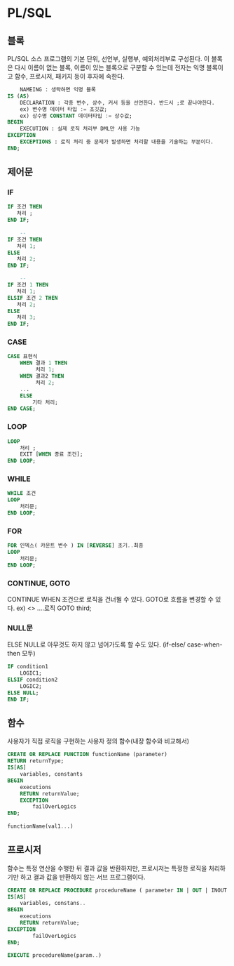 # PL/SQL

## 블록 
PL/SQL 소스 프로그램의 기본 단위, 선언부, 실행부, 예외처리부로 구성된다. 이 블록은 다시 이름이 없는 블록, 이름이 있는 블록으로 구분할 수 있는데 전자는 익명 블록이고 함수, 프로시저, 패키지 등이 후자에 속한다.

```sql
    NAMEING : 생략하면 익명 블록
IS (AS)
    DECLARATION : 각종 변수, 상수, 커서 등을 선언한다. 반드시 ;로 끝나야한다. 
    ex) 변수명 데이터 타입 := 초깃값;
    ex) 상수명 CONSTANT 데이터타입 := 상수값;
BEGIN
    EXECUTION : 실제 로직 처리부 DML만 사용 가능
EXCEPTION
    EXCEPTIONS : 로직 처리 중 문제가 발생하면 처리할 내용을 기술하는 부분이다.
END;
```

## 제어문
### IF
```sql
IF 조건 THEN
   처리 ;
END IF;
 
    --
IF 조건 THEN
   처리 1;
ELSE
   처리 2; 
END IF;

    --
IF 조건 1 THEN
   처리 1;
ELSIF 조건 2 THEN
   처리 2;
ELSE 
   처리 3; 
END IF;
```

### CASE
```sql
CASE 표현식
    WHEN 결과 1 THEN
         처리 1;
    WHEN 결과2 THEN
         처리 2; 
    ...
    ELSE 
        기타 처리; 
END CASE;
```

### LOOP
```sql
LOOP
    처리 ;
    EXIT [WHEN 종료 조건];
END LOOP;
```

### WHILE
```sql
WHILE 조건
LOOP
    처리문;
END LOOP;
```

### FOR
```sql
FOR 인덱스( 카운트 변수 ) IN [REVERSE] 초기..최종
LOOP
    처리문;
END LOOP;
```

### CONTINUE, GOTO
CONTINUE WHEN 조건으로 로직을 건너뛸 수 있다.
GOTO로 흐름을 변경할 수 있다. 
ex) <<third>>
     ....로직
    GOTO third;

### NULL문
ELSE NULL로 아무것도 하지 않고 넘어가도록 할 수도 있다. (if-else/ case-when-then 모두)
```sql
IF condition1
    LOGIC1;
ELSIF condition2
    LOGIC2;
ELSE NULL;
END IF;
```

## 함수

사용자가 직접 로직을 구현하는 사용자 정의 함수(내장 함수와 비교해서)
```sql
CREATE OR REPLACE FUNCTION functionName (parameter)
RETURN returnType;
IS[AS]
    variables, constants
BEGIN 
    executions
    RETURN returnValue;
    EXCEPTION
        failOverLogics
END;
        
functionName(val1...)
```
## 프로시저
함수는 특정 연산을 수행한 뒤 결과 값을 반환하지만, 프로시저는 특정한 로직을 처리하기만 하고 결과 값을 반환하지 않는 서브 프로그램이다. 
```sql
CREATE OR REPLACE PROCEDURE procedureName ( parameter IN | OUT | INOUT datatype [:= defaultValue], ...)
IS[AS]
    variables, constans..
BEGIN
    executions
    RETURN returnValue;
EXCEPTION
        failOverLogics
END;
    
EXECUTE procedureName(param..)
```